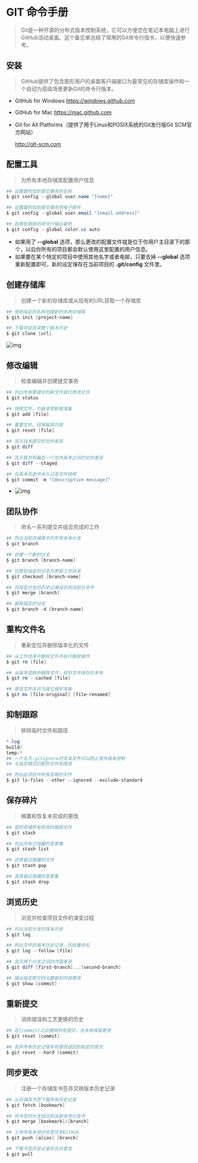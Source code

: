 # GIT 命令手册

> Git是一种开源的分布式版本控制系统，它可以方便您在笔记本电脑上进行GitHub活动桌面。这个备忘单总结了常用的Git命令行指令，以便快速参考。

## 安装

> GitHub提供了包含图形用户的桌面客户端接口为最常见的存储库操作和一个自动为高级场景更新Git的命令行版本。
>

- GitHub for Windows
  https://windows.github.com

- GitHub for Mac
  https://mac.github.com

- Git for All Platforms（提供了用于Linux和POSIX系统的Git发行版Git SCM官方网站）

  http://git-scm.com

## 配置工具

> 为所有本地存储库配置用户信息

~~~powershell
## 设置要附加到提交事务的名称
$ git config --global user.name "[name]"  

## 设置要附加到提交事务的电子邮件
$ git config --global user.email "[email address]"

## 启用有帮助的命令行输出着色
$ git config --global color.ui auto
~~~

- 如果用了 **--global** 选项，那么更改的配置文件就是位于你用户主目录下的那个，以后你所有的项目都会默认使用这里配置的用户信息。
- 如果要在某个特定的项目中使用其他名字或者电邮，只要去掉 **--global** 选项重新配置即可，新的设定保存在当前项目的 **.git/config** 文件里。

## 创建存储库

> 创建一个新的存储库或从现有的URL获取一个存储库

~~~powershell
## 使用指定的名称创建新的本地存储库
$ git init [project-name]

## 下载项目及其整个版本历史
$ git clone [url]
~~~

![img](https://www.runoob.com/wp-content/uploads/2015/02/1352126739_7909.jpg)

## 修改编辑

> 检查编辑并创建提交事务

~~~powershell
## 列出所有要提交的新文件或已修改文件
$ git status

## 快照文件，为版本控制做准备
$ git add [file]

## 重置文件，但保留其内容
$ git reset [file]

## 显示尚未提交的文件差异
$ git diff

## 显示暂存和最后一个文件版本之间的文件差异
$ git diff --staged

## 在版本历史中永久记录文件快照
$ git commit -m "[descriptive message]"
~~~

- ![img](https://www.runoob.com/wp-content/uploads/2015/02/1352126739_7909.jpg)

## 团队协作

> 命名一系列提交并组合完成的工作

~~~powershell
## 列出当前存储库中的所有本地分支
$ git branch

## 创建一个新的分支
$ git branch [branch-name]

## 切换到指定的分支并更新工作目录
$ git checkout [branch-name]

## 将指定分支的历史记录组合到当前分支中
$ git merge [branch]

## 删除指定的分支
$ git branch -d [branch-name]
~~~

## 重构文件名

> 重新定位并删除版本化的文件

~~~powershell
## 从工作目录中删除文件并执行删除操作
$ git rm [file]

## 从版本控制中删除文件，但将文件保存在本地
$ git rm --cached [file]

## 更改文件名并为提交做好准备
$ git mv [file-original] [file-renamed]
~~~

## 抑制跟踪

> 排除临时文件和路径

~~~powershell
*.log
build/
temp-*
## 一个名为.gitignore的文本文件可以防止意外版本控制
## 与指定模式匹配的文件和路径

## 列出此项目中所有忽略的文件
$ git ls-files --other --ignored --exclude-standard
~~~

## 保存碎片

> 搁置和恢复未完成的更改

~~~powershell
## 临时存储所有修改的跟踪文件
$ git stash

## 列出所有已隐藏的变更集
$ git stash list

## 还原最近隐藏的文件
$ git stash pop

## 丢弃最近隐藏的变更集
$ git stash drop
~~~

## 浏览历史

> 浏览并检查项目文件的演变过程

~~~powershell
## 列出当前分支的版本历史
$ git log

## 列出文件的版本历史记录，包括重命名
$ git log --follow [file]

## 显示两个分支之间的内容差异
$ git diff [first-branch]...[second-branch]

## 输出指定提交的元数据和内容更改
$ git show [commit]
~~~

## 重新提交

> 消除错误和工艺更换的历史

~~~powershell
## 在[commit]之后撤销所有提交，在本地保留更改
$ git reset [commit]

## 丢弃所有历史记录并将更改返回到指定的提交
$ git reset --hard [commit]
~~~

## 同步更改

> 注册一个存储库书签并交换版本历史记录

~~~powershell
## 从存储库书签下载所有历史记录
$ git fetch [bookmark]

## 将书签的分支组合到当前本地分支中
$ git merge [bookmark]/[branch]

## 上传所有本地分支提交到GitHub
$ git push [alias] [branch]

## 下载书签历史记录并合并更改
$ git pull
~~~



